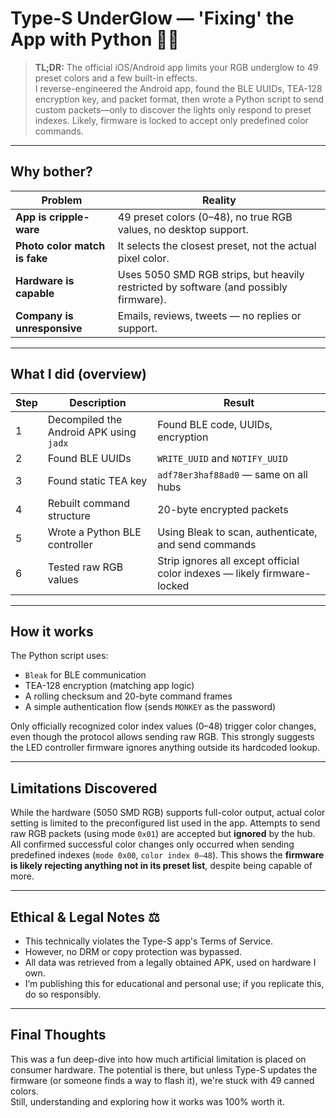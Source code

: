 # Type-S UnderGlow — 'Fixing' the App with Python 🐒✨
> **TL;DR:** The official iOS/Android app limits your RGB underglow to 49 preset colors and a few built-in effects.  
> I reverse-engineered the Android app, found the BLE UUIDs, TEA-128 encryption key, and packet format, then wrote a Python script to send custom packets—only to discover the lights only respond to preset indexes. Likely, firmware is locked to accept only predefined color commands.

---

## Why bother?

| Problem | Reality |
|--------|---------|
| **App is cripple-ware** | 49 preset colors (0–48), no true RGB values, no desktop support. |
| **Photo color match is fake** | It selects the closest preset, not the actual pixel color. |
| **Hardware is capable** | Uses 5050 SMD RGB strips, but heavily restricted by software (and possibly firmware). |
| **Company is unresponsive** | Emails, reviews, tweets — no replies or support. |

---

## What I did (overview)

| Step | Description | Result |
|------|-------------|--------|
| 1 | Decompiled the Android APK using `jadx` | Found BLE code, UUIDs, encryption |
| 2 | Found BLE UUIDs | `WRITE_UUID` and `NOTIFY_UUID` |
| 3 | Found static TEA key | `adf78er3haf88ad0` — same on all hubs |
| 4 | Rebuilt command structure | 20-byte encrypted packets |
| 5 | Wrote a Python BLE controller | Using Bleak to scan, authenticate, and send commands |
| 6 | Tested raw RGB values | Strip ignores all except official color indexes — likely firmware-locked |

---

## How it works

The Python script uses:
- `Bleak` for BLE communication
- TEA-128 encryption (matching app logic)
- A rolling checksum and 20-byte command frames
- A simple authentication flow (sends `MONKEY` as the password)

Only officially recognized color index values (0–48) trigger color changes, even though the protocol allows sending raw RGB. This strongly suggests the LED controller firmware ignores anything outside its hardcoded lookup.

---

## Limitations Discovered

While the hardware (5050 SMD RGB) supports full-color output, actual color setting is limited to the preconfigured list used in the app. Attempts to send raw RGB packets (using mode `0x01`) are accepted but **ignored** by the hub.  
All confirmed successful color changes only occurred when sending predefined indexes (`mode 0x00`, `color index 0–48`). This shows the **firmware is likely rejecting anything not in its preset list**, despite being capable of more.

---

## Ethical & Legal Notes ⚖️

- This technically violates the Type-S app's Terms of Service.
- However, no DRM or copy protection was bypassed.
- All data was retrieved from a legally obtained APK, used on hardware I own.
- I’m publishing this for educational and personal use; if you replicate this, do so responsibly.

---

## Final Thoughts

This was a fun deep-dive into how much artificial limitation is placed on consumer hardware. The potential is there, but unless Type-S updates the firmware (or someone finds a way to flash it), we're stuck with 49 canned colors.  
Still, understanding and exploring how it works was 100% worth it.
